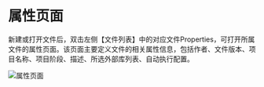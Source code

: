 # 属性页面

​		新建或打开文件后，双击左侧【文件列表】中的对应文件Properties，可打开所属文件的属性页面。该页面主要定义文件的相关属性信息，包括作者、文件版本、项目名称、项目阶段、描述、所选外部库列表、自动执行配置。

![属性页面](E:\gitbook\软件说明\属性页面.png)